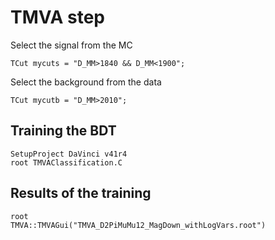 # TMVA step

Select the signal from the MC

`TCut mycuts = "D_MM>1840 && D_MM<1900";`

Select the background from the data

`TCut mycutb = "D_MM>2010";`

## Training the BDT

```
SetupProject DaVinci v41r4
root TMVAClassification.C
```

## Results of the training

```
root
TMVA::TMVAGui("TMVA_D2PiMuMu12_MagDown_withLogVars.root")
```
